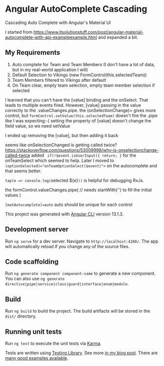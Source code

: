 # Angular AutoComplete Cascading

Cascading Auto Complete with Angular's Material UI

I started from  https://www.itsolutionstuff.com/post/angular-material-autocomplete-with-api-exampleexample.html and expanded a bit.

## My Requirements

1. Auto complete for Team and Team Members (I don't have a lot of data, but in my real-world application I will)
1. Default Selection to Vikings (new FormControl(this.selectedTeam))
1. Team Members filtered to Vikings after default
1. On Team clear, empty team selection, empty team member selection if selected

I learned that you can't have the [value] binding and the onSelect. That leads to multiple events fired.
However, [value] passing in the value correctly to the .valueChanges.pipe. the (onSelectionChange)= gives more control, but `formControl.setValue(this.selectedTeam)` doesn't fire the .pipe like I was expecting:-(
setting the property of [value] doesn't change the field value, so we need setValue

I ended up removing the [value], but then adding it back


seems like onSelectionChanged is getting called twice? https://stackoverflow.com/questions/53009998/why-is-onselectionchange-called-twice
added ` if(!$event.isUserInput){ return; }` for the onTeamSelect which seemed to help.
Later I moved to ` (optionSelected)="onTeamOptionSelect($event)">` on the autocomplete and that seems better.

`tap(e => console.log(`selected ${e}`))` is helpful for debugging RxJs.

the formControl.valueChanges.pipe(
  // needs startWith('')  to fill the initial values
)

`[matAutocomplete]=auto` auto should be unique for each control

This project was generated with [Angular CLI](https://github.com/angular/angular-cli) version 13.1.3.

## Development server

Run `ng serve` for a dev server. Navigate to `http://localhost:4200/`. The app will automatically reload if you change any of the source files.

## Code scaffolding

Run `ng generate component component-name` to generate a new component. You can also use `ng generate directive|pipe|service|class|guard|interface|enum|module`.

## Build

Run `ng build` to build the project. The build artifacts will be stored in the `dist/` directory.

## Running unit tests

Run `ng test` to execute the unit tests via [Karma](https://karma-runner.github.io).

Tests are written using [Testing Library](https://github.com/testing-library). See more [in my blog post](https://alignedev.net/blog/2022/testing-library-angular).
There are [many good examples available](https://github.com/testing-library/angular-testing-library/tree/main/apps/example-app/src/app/examples).